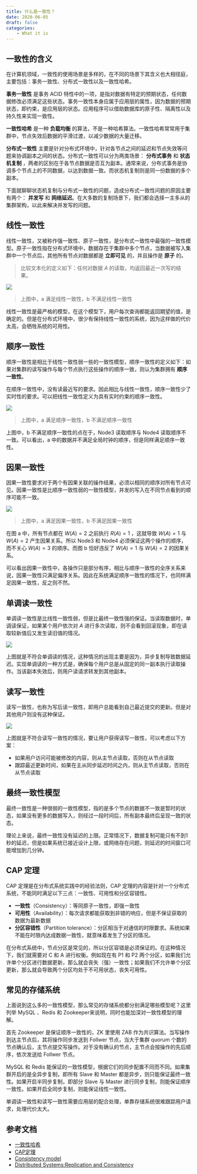 ```yaml
---
title: 什么是一致性？
date: 2020-06-05
draft: false
categories: 
    - What it is
---
```


## 一致性的含义

在计算机领域，一致性的使用场景是多样的，在不同的场景下其含义也大相径庭，主要包括：事务一致性、分布式一致性以及一致性哈希。

**事务一致性** 是事务 ACID 特性中的一项，是指对数据有特定的预期状态，任何数据修改必须满足这些状态。事务一致性本身应属于应用层的属性，因为数据的预期状态，即约束，是应用层的状态。应用程序可以借助数据库的原子性、隔离性以及持久性来实现一致性。


**一致性哈希** 是一种 **负载均衡** 的算法，不是一种哈希算法。一致性哈希常常用于集群中，节点失效后数据的平滑过渡，以减少数据的大量迁移。


**分布式一致性** 主要是针对分布式环境中，针对各节点之间的延迟和节点失效等问题来协调副本之间的状态。分布式一致性可以分为两类场景： **分布式事务** 和 **状态机复制** ，两者的区别在于各节点数据是否互为副本。通常来说，分布式事务是协调多个节点上的不同数据，以达到数据一致。而状态机复制则是同一份数据的多个副本。


下面就聊聊状态机复制与分布式一致性的问题，造成分布式一致性问题的原因主要有两个： **并发写** 和 **网络延迟**。在大多数的复制场景下，我们都会选择一主多从的集群架构，以此来解决并发写的问题。

## 线性一致性

线性一致性，又被称作强一致性、原子一致性，是分布式一致性中最强的一致性模型。原子一致性指在分布式环境中，数据存在于集群中多个节点，当数据被写入集群中一个节点后，其他所有节点对数据都是 **立即可见** 的，并且操作是 **原子** 的。

> 比较文本化的定义如下：任何对数据 $A$ 的读取，均返回最近一次写的结果。

![](assists/2020-06-06-14-51-16.png)

> 上图中，a 满足线性一致性，b 不满足线性一致性

线性一致性是最严格的模型，在这个模型下，用户每次查询都能返回期望的值，是确定的。但是在分布式环境中，很少有保持线性一致性的系统，因为这样做的代价太高，会牺牲系统的可用性。


## 顺序一致性

顺序一致性是相比于线性一致性弱一些的一致性模型，顺序一致性的定义如下：如果对集群的读写操作与每个节点执行这些操作的顺序一致，则认为集群拥有 **顺序一致性**。

在顺序一致性中，没有读最近写的要求。因此相比与线性一致性，顺序一致性少了实时性的要求。可以把线性一致性定义为具有实时约束的顺序一致性。

![](assists/2020-06-06-14-51-28.png)

> 上图中，a 满足顺序一致性，b 不满足顺序一致性

上图中，b 不满足顺序一致性的点在于，Node3 读取顺序与 Node4 读取顺序不一致。可以看出，a 中的数据并不满足全局时钟的顺序，但是同样满足顺序一致性。


## 因果一致性

因果一致性要求对于两个有因果关联的操作结果，必须以相同的顺序对所有节点可见。因果一致性是比顺序一致性弱的一致性模型，并发的写入在不同节点看到的顺序可能不一致。


![](assists/2020-06-06-14-51-47.png)

> 上图中，a 满足因果一致性，b 不满足因果一致性

在图 a 中，所有节点都在 $W(A)=2$ 之前执行 $R(A)=1$ ，这就导致 $W(A)=1$ 与 $W(A)=2$ 产生因果关系。所以 Node3 和 Node4 必须保证这两个操作的顺序，而不关心 $W(A)=3$ 的顺序。而图 b 恰好违反了 $W(A)=1$ 与 $W(A)=2$ 的因果关系。

可以看出因果一致性中，各操作只是部分有序，相比与顺序一致性的全序关系来说，因果一致性只满足偏序关系。因此在系统满足顺序一致性的情况下，也同样满足因果一致性，反之则不然。


## 单调读一致性

单调读一致性是比线性一致性弱，但是比最终一致性强的保证。当读取数据时，单调读保证，如果某个用户依次对 $A$ 进行多次读取，则不会看到回滚现象，即在读取较新值后又发生读旧值的情况。

![](assists/2020-06-06-14-52-01.png)

上图就是不符合单调读的情况，这种情况的出现主要是因为，异步复制导致数据延迟。实现单调读的一种方式是，确保每个用户总是从固定的同一副本执行读取操作。当该副本失效后，则用户读请求转发到其他副本。


## 读写一致性

读写一致性，也称为写后读一致性，即用户总能看到自己最近提交的更新。但是对其他用户则没有这种保证。

![](assists/2020-06-06-14-52-11.png)

上图就是不符合读写一致性的情况，要让用户获得读写一致性，可以考虑以下方案：

- 如果用户访问可能被修改的内容，则从主节点读取，否则在从节点读取
- 跟踪最近更新时间，如果在主从同步延迟时间之内，则从主节点读取，否则在从节点读取


## 最终一致性模型

最终一致性是一种很弱的一致性模型，指的是多个节点的数据不一致是暂时的状态，如果没有更多的数据写入，则经过一段时间后，所有副本最终后呈现一致的状态。

理论上来说，最终一致性没有延迟的上限。正常情况下，数据复制可能只有不到1秒的延迟，但是如果系统已接近设计上限，或网络存在问题，则延迟的时间窗口可能增加到几分钟。


## CAP 定理

CAP 定理是在分布式系统实践中的经验法则，CAP 定理的内容是针对一个分布式系统，不能同时满足以下三点：一致性、可用性和分区容错性。

- **一致性**（Consistency）：等同原子一致性，即强一致性
- **可用性**（Availability）：每次请求都能获取到非错的响应，但是不保证获取的数据为最新数据
- **分区容错性**（Partition tolerance）：分区相当于对通信的时限要求。系统如果不能在时限内达成数据一致性，就意味着发生了分区的情况。

在分布式系统中，节点分区是常见的，所以分区容错是必须保证的。在这种情况下，我们就需要对 C 和 A 进行权衡。例如现在有 P1 和 P2 两个分区，如果我们允许单个分区进行数据更新，那么就会丧失（强）一致性；如果我们不允许单个分区更新，那么就会导致两个分区均处于不可用状态，丧失可用性。


## 常见的存储系统

上面说到这么多的一致性模型，那么常见的存储系统都分别满足哪些模型呢？这里列举 MySQL 、Redis 和 Zookeeper来说明，同时也能加深对一致性模型的理解。

首先 Zookeeper 是保证顺序一致性的，ZK 里使用 ZAB 作为共识算法。当写操作到达主节点后，其将操作同步发送到 Follwer 节点，当大于集群 quorum 个数的节点确认后，主节点提交写操作。对于没有确认的节点，主节点会按操作的先后顺序，依次发送给 Follwer 节点。

MySQL 和 Redis 能保证的一致性模型，根据它们的同步配置不同而不同。如果集群开启的是全异步复制，即所有 Slave 和 Master 都是异步，则只能保证最终一致性。如果开启半同步复制，即部分 Slave 与 Master 进行同步复制，则能保证顺序一致性。如果开启全同步复制，则能保证线性一致性。

单调读一致性和读写一致性需要应用层的配合处理，单靠存储系统很难跟踪用户请求，处理代价太大。


## 参考文档

- [一致性哈希](https://zh.wikipedia.org/wiki/%E4%B8%80%E8%87%B4%E5%93%88%E5%B8%8C)
- [CAP定理](https://zh.wikipedia.org/wiki/CAP%E5%AE%9A%E7%90%86)
- [Consistency model](https://en.wikipedia.org/wiki/Consistency_model#Strict_consistency)
- [Distributed Systems:Replication and Consistency](https://www.cs.helsinki.fi/webfm_send/1256)